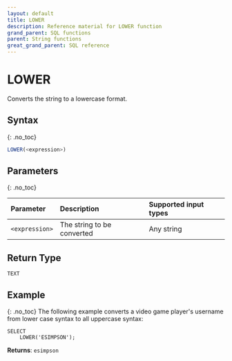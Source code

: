 ```yaml
---
layout: default
title: LOWER
description: Reference material for LOWER function
grand_parent: SQL functions
parent: String functions
great_grand_parent: SQL reference
---
```


# LOWER

Converts the string to a lowercase format.

## Syntax
{: .no_toc}

```sql
LOWER(<expression>)
```
## Parameters 
{: .no_toc}

| Parameter  | Description                 | Supported input types | 
| :---------- | :--------------------------- | :-----------------|
| `<expression>` | The string to be converted | Any string       |

## Return Type
`TEXT` 

## Example
{: .no_toc}
The following example converts a video game player's username from lower case syntax to all uppercase syntax:

```
SELECT
	LOWER('ESIMPSON');
```

**Returns**: `esimpson`
